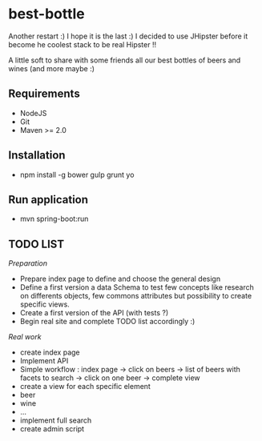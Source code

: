 best-bottle
===========

Another restart :) I hope it is the last :)
I decided to use JHipster before it become he coolest stack to be real Hipster !!

A little soft to share with some friends all our best bottles of beers and wines (and more maybe :)

Requirements
------------
 - NodeJS
 - Git
 - Maven >= 2.0

Installation
------------
 - npm install -g bower gulp grunt yo

Run application
---------------
 - mvn spring-boot:run

TODO LIST
---------

*Preparation*
- Prepare index page to define and choose the general design
- Define a first version a data Schema to test few concepts like research on differents objects, few commons attributes but possibility to create specific views.
- Create a first version of the API (with tests ?)
- Begin real site and complete TODO list accordingly :)

*Real work*
- create index page
- Implement API
- Simple workflow : index page -> click on beers -> list of beers with facets to search -> click on one beer -> complete view
- create a view for each specific element
 - beer
 - wine
 - ...
- implement full search
- create admin script
